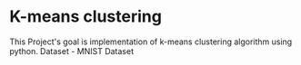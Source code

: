 K-means clustering
=================
This Project's goal is implementation of k-means clustering algorithm using python.
Dataset - MNIST Dataset
